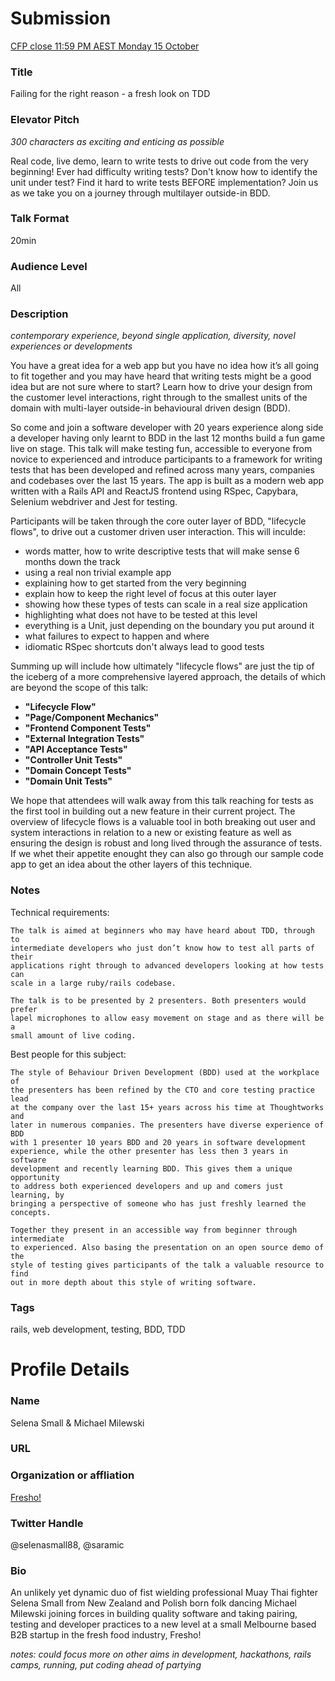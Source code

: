 # Submission

[CFP close 11:59 PM AEST Monday 15 October](https://www.papercall.io/cfps/1406/submissions/new)

### Title

Failing for the right reason - a fresh look on TDD

### Elevator Pitch
_300 characters as exciting and enticing as possible_

  Real code, live demo, learn to write tests to drive out code from the very
  beginning! Ever had difficulty writing tests? Don't know how to identify the
  unit under test? Find it hard to write tests BEFORE implementation? Join us
  as we take you on a journey through multilayer outside-in BDD.

### Talk Format

  20min

### Audience Level

  All

### Description

_contemporary experience, beyond single application, diversity, novel experiences or developments_

  You have a great idea for a web app but you have no idea how it’s all going
  to fit together and you may have heard that writing tests might be a good
  idea but are not sure where to start? Learn how to drive your design from the
  customer level interactions, right through to the smallest units of the
  domain with multi-layer outside-in behavioural driven design (BDD).

  So come and join a software developer with 20 years experience along side a
  developer having only learnt to BDD in the last 12 months build a fun game
  live on stage. This talk will make testing fun, accessible to everyone from
  novice to experienced and introduce participants to a framework for writing
  tests that has been developed and refined across many years, companies and
  codebases over the last 15 years. The app is built as a modern web app
  written with a Rails API and ReactJS frontend using RSpec, Capybara, Selenium
  webdriver and Jest for testing.

  Participants will be taken through the core outer layer of BDD, "lifecycle
  flows", to drive out a customer driven user interaction. This will inculde:

  * words matter, how to write descriptive tests that will make sense 6 months
    down the track
  * using a real non trivial example app
  * explaining how to get started from the very beginning
  * explain how to keep the right level of focus at this outer layer
  * showing how these types of tests can scale in a real size application
  * highlighting what does not have to be tested at this level
  * everything is a Unit, just depending on the boundary you put around it
  * what failures to expect to happen and where
  * idiomatic RSpec shortcuts don't always lead to good tests

  Summing up will include how ultimately "lifecycle flows" are just the tip of
  the iceberg of a more comprehensive layered approach, the details of which
  are beyond the scope of this talk:

  * **"Lifecycle Flow"**
  * **"Page/Component Mechanics"**
  * **"Frontend Component Tests"**
  * **"External Integration Tests"**
  * **"API Acceptance Tests"**
  * **"Controller Unit Tests"**
  * **"Domain Concept Tests"**
  * **"Domain Unit Tests"**

  We hope that attendees will walk away from this talk reaching for tests as
  the first tool in building out a new feature in their current project. The
  overview of lifecycle flows is a valuable tool in both breaking out user and
  system interactions in relation to a new or existing feature as well as
  ensuring the design is robust and long lived through the assurance of tests.
  If we whet their appetite enought they can also go through our sample code
  app to get an idea about the other layers of this technique.

### Notes

  Technical requirements:

    The talk is aimed at beginners who may have heard about TDD, through to
    intermediate developers who just don’t know how to test all parts of their
    applications right through to advanced developers looking at how tests can
    scale in a large ruby/rails codebase.

    The talk is to be presented by 2 presenters. Both presenters would prefer
    lapel microphones to allow easy movement on stage and as there will be a
    small amount of live coding.

  Best people for this subject:

    The style of Behaviour Driven Development (BDD) used at the workplace of
    the presenters has been refined by the CTO and core testing practice lead
    at the company over the last 15+ years across his time at Thoughtworks and
    later in numerous companies. The presenters have diverse experience of BDD
    with 1 presenter 10 years BDD and 20 years in software development
    experience, while the other presenter has less then 3 years in software
    development and recently learning BDD. This gives them a unique opportunity
    to address both experienced developers and up and comers just learning, by
    bringing a perspective of someone who has just freshly learned the
    concepts.

    Together they present in an accessible way from beginner through intermediate
    to experienced. Also basing the presentation on an open source demo of the
    style of testing gives participants of the talk a valuable resource to find
    out in more depth about this style of writing software.

### Tags

rails, web development, testing, BDD, TDD

# Profile Details

### Name

Selena Small & Michael Milewski

### URL

### Organization or affliation

[Fresho!](https://fresho.com.au)

### Twitter Handle

@selenasmall88, @saramic

### Bio

  An unlikely yet dynamic duo of fist wielding professional Muay Thai fighter
  Selena Small from New Zealand and Polish born folk dancing Michael Milewski
  joining forces in building quality software and taking pairing, testing and
  developer practices to a new level at a small Melbourne based B2B startup in
  the fresh food industry, Fresho!

_notes: could focus more on other aims in development, hackathons, rails camps,
running, put coding ahead of partying_
